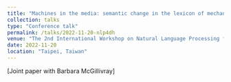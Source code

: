 ```yaml
---
title: "Machines in the media: semantic change in the lexicon of mechanization in 19th-century British newspapers."
collection: talks
type: "Conference talk"
permalink: /talks/2022-11-20-nlp4dh
venue: "The 2nd International Workshop on Natural Language Processing for Digital Humanities (NLP4DH)"
date: 2022-11-20
location: "Taipei, Taiwan"
---
```


[Joint paper with Barbara McGillivray]